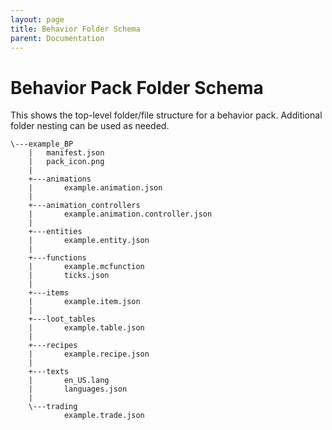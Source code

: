 ```yaml
---
layout: page
title: Behavior Folder Schema
parent: Documentation
---
```


# Behavior Pack Folder Schema

This shows the top-level folder/file structure for a behavior pack. Additional folder nesting can be used as needed.

```
\---example_BP
    |   manifest.json
    |   pack_icon.png
    |   
    +---animations
    |       example.animation.json
    |       
    +---animation_controllers
    |       example.animation.controller.json
    |       
    +---entities
    |       example.entity.json
    |       
    +---functions
    |       example.mcfunction
    |       ticks.json
    |       
    +---items
    |       example.item.json
    |       
    +---loot_tables
    |       example.table.json
    |       
    +---recipes
    |       example.recipe.json
    |       
    +---texts
    |       en_US.lang
    |       languages.json
    |       
    \---trading
            example.trade.json
```